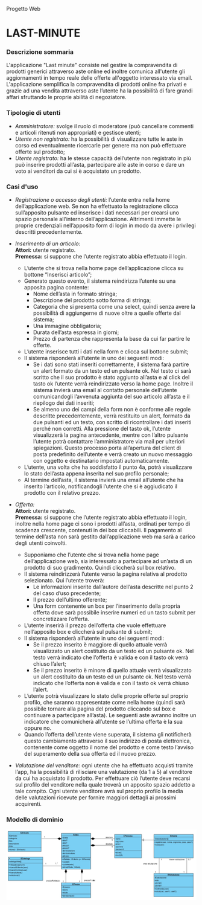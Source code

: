 Progetto Web
# LAST-MINUTE

### Descrizione sommaria
L'applicazione "Last minute" consiste nel gestire la compravendita di prodotti generici attraverso aste online ed inoltre comunica all'utente gli aggiornamenti in tempo reale delle offerte all'oggetto interessato via email.
L'applicazione semplifica la compravendita di prodotti online fra privati e grazie ad una vendita attraverso aste l’utente ha la possibilità di fare grandi affari sfruttando le proprie abilità di negoziatore. 

### Tipologie di utenti
* _Amministratore:_ svolge il ruolo di moderatore (può cancellare commenti e articoli ritenuti non appropriati) e gestisce utenti;
* _Utente non registrato:_ ha la possibilità di visualizzare tutte le aste in corso ed eventualmente ricercarle per genere ma non può effettuare offerte sul prodotto;
* _Utente registrato:_ ha le stesse capacità dell’utente non registrato in più può inserire prodotti all’asta, partecipare alle aste in corso e dare un voto ai venditori da cui si è acquistato un prodotto.

### Casi d'uso
* _Registrazione o accesso degli utenti:_ l’utente entra nella home dell’applicazione web. Se non ha effettuato la registrazione clicca sull’apposito pulsante ed inserisce i dati necessari per crearsi uno spazio personale all’interno dell’applicazione. Altrimenti immette le proprie credenziali nell’apposito form di login in modo da avere i privilegi descritti precedentemente.
* _Inserimento di un articolo:_  
  __Attori:__ utente registrato.  
  __Premessa:__ si suppone che l’utente registrato abbia effettuato il login.  
    
  * L’utente che si trova nella home page dell’applicazione clicca su bottone “Inserisci articolo”;  
  * Generato questo evento, il sistema reindirizza l’utente su una apposita pagina contente:  
      * Nome dell’asta in formato stringa;  
      * Descrizione del prodotto sotto forma di stringa;  
      * Categoria che si presenta come una select, quindi senza avere la possibilità di aggiungerne di nuove oltre a quelle offerte dal sistema;  
      * Una immagine obbligatoria;  
      * Durata dell’asta espressa in giorni;  
      * Prezzo di partenza che rappresenta la base da cui far partire le offerte.  
  * L’utente inserisce tutti i dati nella form e clicca sul bottone submit;  
  * Il sistema risponderà all’utente in uno dei seguenti modi:  
      * Se i dati sono stati inseriti correttamente, il sistema farà partire un alert formato da un testo ed un pulsante ok. Nel testo ci sarà scritto che il suo prodotto è stato aggiunto all’asta e al click del tasto ok l’utente verrà reindirizzato verso la home page. Inoltre il sistema invierà una email al contatto personale dell’utente comunicandogli l’avvenuta aggiunta del suo articolo all’asta e il riepilogo dei dati inseriti;  
      * Se almeno uno dei campi della form non è conforme alle regole descritte precedentemente, verrà restituito un alert, formato da due pulsanti ed un testo, con scritto di ricontrollare i dati inseriti perché non corretti. Alla pressione del tasto ok, l’utente visualizzerà la pagina antecedente, mentre con l’altro pulsante l’utente potrà contattare l’amministratore via mail per ulteriori spiegazioni. Questo processo porta all’apertura del client di posta predefinito dell’utente e verrà creato un nuovo messaggio con oggetto e destinatario impostati automaticamente.  
  * L’utente, una volta che ha soddisfatto il punto 4a, potrà visualizzare lo stato dell’asta appena inserita nel suo profilo personale;  
  * Al termine dell’asta, il sistema invierà una email all’utente che ha inserito l’articolo, notificandogli l’utente che si è aggiudicato il prodotto con il relativo prezzo.  
* _Offerta:_  
  __Attori:__ utente registrato.  
  __Premessa:__ si suppone che l’utente registrato abbia effettuato il login, inoltre nella home page ci sono i prodotti all’asta, ordinati per tempo di scadenza crescente, contenuti in dei box cliccabili. Il pagamento al termine dell’asta non sarà gestito dall’applicazione web ma sarà a carico degli utenti coinvolti.  
    
  * Supponiamo che l’utente che si trova nella home page dell’applicazione web, sia interessato a partecipare ad un’asta di un prodotto di suo gradimento. Quindi cliccherà sul box relativo.  
  * Il sistema reindirizzerà l’utente verso la pagina relativa al prodotto selezionato. Qui l’utente troverà:  
      * Le informazioni inserite dall’autore dell’asta descritte nel punto 2 del caso d’uso precedente;  
      * Il prezzo dell’ultimo offerente;  
      * Una form contenente un box per l’inserimento della propria offerta dove sarà possibile inserire numeri ed un tasto submit per concretizzare l’offerta.  
  * L’utente inserirà il prezzo dell’offerta che vuole effettuare nell’apposito box e cliccherà sul pulsante di submit;  
  * Il sistema risponderà all’utente in uno dei seguenti modi:  
      * Se il prezzo inserito è maggiore di quello attuale verrà visualizzato un alert costituito da un testo ed un pulsante ok. Nel testo verrà indicato che l’offerta è valida e con il tasto ok verrà chiuso l’alert;  
      * Se il prezzo inserito è minore di quello attuale verrà visualizzato un alert costituito da un testo ed un pulsante ok. Nel testo verrà indicato che l’offerta non è valida e con il tasto ok verrà chiuso l’alert.  
  * L’utente potrà visualizzare lo stato delle proprie offerte sul proprio profilo, che saranno rappresentate come nella home (quindi sarà possibile tornare alla pagina del prodotto cliccando sul box e continuare a partecipare all’asta). Le seguenti aste avranno inoltre un indicatore che comunicherà all’utente se l’ultima offerta è la sua oppure no.  
  * Quando l’offerta dell’utente viene superata, il sistema gli notificherà questo cambiamento attraverso il suo indirizzo di posta elettronica, contenente come oggetto il nome del prodotto e come testo l’avviso del superamento della sua offerta ed il nuovo prezzo.   
* _Valutazione del venditore:_ ogni utente che ha effettuato acquisti tramite l’app, ha la possibilità di rilisciare una valutazione (da 1 a 5) al venditore da cui ha acquistato il prodotto. Per effettuare ciò l’utente deve recarsi sul profilo del venditore nella quale troverà un apposito spazio addetto a tale compito. Ogni utente venditore avrà sul proprio profilo la media delle valutazioni ricevute per fornire maggiori dettagli ai prossimi acquirenti.

### Modello di dominio

![Modello di dominio](ModelloDiDominio.jpg "Modello di dominio")